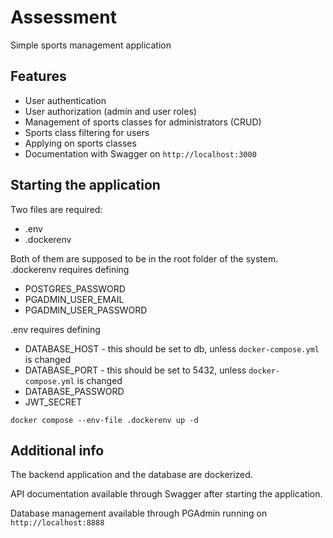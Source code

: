 # Assessment

Simple sports management application

## Features

- User authentication
- User authorization (admin and user roles)
- Management of sports classes for administrators (CRUD)
- Sports class filtering for users
- Applying on sports classes
- Documentation with Swagger on `http://localhost:3000`

## Starting the application

Two files are required:

- .env
- .dockerenv

Both of them are supposed to be in the root folder of the system.
.dockerenv requires defining

- POSTGRES_PASSWORD
- PGADMIN_USER_EMAIL
- PGADMIN_USER_PASSWORD

.env requires defining

- DATABASE_HOST - this should be set to db, unless `docker-compose.yml` is changed
- DATABASE_PORT - this should be set to 5432, unless `docker-compose.yml` is changed
- DATABASE_PASSWORD
- JWT_SECRET

```docker compose --env-file .dockerenv up -d```

## Additional info

The backend application and the database are dockerized.

API documentation available through Swagger after starting the application.

Database management available through PGAdmin running on `http://localhost:8888`